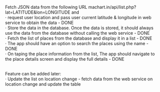 
Fetch  JSON data from the following URL machart.in/api/list.php?lat=LATITUDE&lon=LONGITUDE and <br />
· request user location and pass user current latitude & longitude in web service to obtain the data - DONE <br />
· Store the data in the database. Once the data is stored, it should always use the data from the database without calling the web service - DONE <br />
· Fetch the list of places from the database and display it in a list - DONE <br />
· The app should have an option to search the places using the name - DONE <br />
· On taping the place information from the list, The app should navigate to the place details screen and display the full details - DONE <br /><br />

Feature can be added later: <br />
· Update the list on location change - fetch data from the web service on location change and update the table <br /><br />
